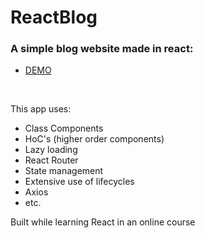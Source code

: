 # ReactBlog
### A simple blog website made in react:

- [DEMO](https://demos.canalfoto.org/blogapp) 

<br />



This app uses:  
- Class Components
- HoC's (higher order components)
- Lazy loading
- React Router
- State management
- Extensive use of lifecycles
- Axios
- etc.

Built while learning React in an online course

